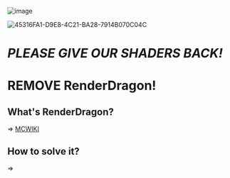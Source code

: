 ![image](https://user-images.githubusercontent.com/66063199/181707534-87ba13a8-7223-468d-96a6-104396b27fc7.png)

![45316FA1-D9E8-4C21-BA28-7914B070C04C](https://user-images.githubusercontent.com/66063199/181708198-90600989-d0c8-422b-8c36-365bcaa79218.gif)


# ***PLEASE GIVE OUR SHADERS BACK!***
# **REMOVE RenderDragon!**

## What's RenderDragon?
=> [MCWIKI](https://minecraft.fandom.com/en/wiki/RenderDragon)

## How to solve it?
=> []()
